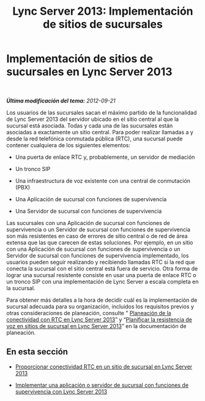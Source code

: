 ﻿---
title: 'Lync Server 2013: Implementación de sitios de sucursales'
TOCTitle: Implementación de sitios de sucursales
ms:assetid: 1475dee0-66ae-4ee5-b6f1-7409b4bbff45
ms:mtpsurl: https://technet.microsoft.com/es-es/library/Gg398217(v=OCS.15)
ms:contentKeyID: 48274520
ms.date: 01/07/2017
mtps_version: v=OCS.15
ms.translationtype: HT
---

# Implementación de sitios de sucursales en Lync Server 2013

 

_**Última modificación del tema:** 2012-09-21_

Los usuarios de las sucursales sacan el máximo partido de la funcionalidad de Lync Server 2013 del servidor ubicado en el sitio central al que la sucursal está asociada. Todas y cada una de las sucursales están asociadas a exactamente un sitio central. Para poder realizar llamadas a y desde la red telefónica conmutada pública (RTC), una sucursal puede contener cualquiera de los siguientes elementos:

  - Una puerta de enlace RTC y, probablemente, un servidor de mediación

  - Un tronco SIP

  - Una infraestructura de voz existente con una central de conmutación (PBX)

  - Una Aplicación de sucursal con funciones de supervivencia

  - Una Servidor de sucursal con funciones de supervivencia

Las sucursales con una Aplicación de sucursal con funciones de supervivencia o un Servidor de sucursal con funciones de supervivencia son más resistentes en caso de errores de sitio central o de red de área extensa que las que carecen de estas soluciones. Por ejemplo, en un sitio con una Aplicación de sucursal con funciones de supervivencia o un Servidor de sucursal con funciones de supervivencia implementado, los usuarios pueden seguir realizando y recibiendo llamadas RTC si la red que conecta la sucursal con el sitio central está fuera de servicio. Otra forma de lograr una sucursal resistente consiste en usar una puerta de enlace RTC o un tronco SIP con una implementación de Lync Server a escala completa en la sucursal.

Para obtener más detalles a la hora de decidir cuál es la implementación de sucursal adecuada para su organización, incluidos los requisitos previos y otras consideraciones de planeación, consulte " [Planeación de la conectividad con RTC en Lync Server 2013](lync-server-2013-planning-for-pstn-connectivity.md)” y “[Planificar la resistencia de voz en sitios de sucursal en Lync Server 2013](lync-server-2013-planning-for-branch-site-voice-resiliency.md)” en la documentación de planeación.

## En esta sección

  - [Proporcionar conectividad RTC en un sitio de sucursal en Lync Server 2013](lync-server-2013-providing-pstn-connectivity-at-a-branch-site.md)

  - [Implementar una aplicación o servidor de sucursal con funciones de supervivencia con Lync Server 2013](lync-server-2013-deploying-a-survivable-branch-appliance-or-server.md)

